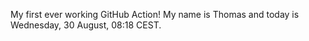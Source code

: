 My first ever working GitHub Action!
My name is Thomas and today is Wednesday, 30 August, 08:18 CEST. 
